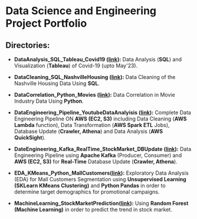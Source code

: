 # Data Science and Engineering Project Portfolio

## Directories:

- **DataAnalysis_SQL_Tableau_Covid19 ([link](DataAnalysis_SQL_Tableau_Covid19)):** Data Analysis (**SQL**) and Visualization (**Tableau**) of Covid-19 (upto May'23).

- **DataCleaning_SQL_NashvilleHousing ([link](DataCleaning_SQL_NashvilleHousing)):** Data Cleaning of the Nashville Housing Data Using **SQL**.

- **DataCorrelation_Python_Movies ([link](DataCorrelation_Python_Movies)):** Data Correlation in Movie Industry Data Using **Python**.

- **DataEngineering_Pipeline_YoutubeDataAnalyisis ([link](DataEngineering_Pipeline_YoutubeDataAnalyisis)):** Complete Data Engineering Pipeline ON **AWS (EC2, S3)** including Data Cleaning (**AWS Lambda** function), Data Transformation (**AWS Spark ETL** Jobs), Database Update (**Crawler, Athena**) and Data Analysis (**AWS QuickSight**).

- **DateEngineering_Kafka_RealTime_StockMarket_DBUpdate ([link](DateEngineering_Kafka_RealTime_StockMarket_DBUpdate)):** Data Engineering Pipeline using **Apache Kafka** (Producer, Consumer) and **AWS (EC2, S3)** for **Real-Time** Database Update (**Crawler, Athena**).

- **EDA_KMeans_Python_MallCustomers([link](EDA_KMeans_Python_MallCustomers)):** Exploratory Data Analysis (EDA) for Mall Customers Segmentation using **Unsupervised Learning (SKLearn KMeans Clustering)** and **Python Pandas** in order to determine target demographics for promotional campaigns. 

- **MachineLearning_StockMarketPrediction([link](MachineLearning_StockMarketPrediction)):** Using **Random Forest (Machine Learning)** in order to predict the trend in stock market.